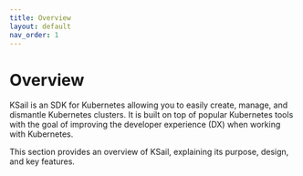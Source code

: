 ```yaml
---
title: Overview
layout: default
nav_order: 1
---
```


# Overview

KSail is an SDK for Kubernetes allowing you to easily create, manage, and dismantle Kubernetes clusters. It is built on top of popular Kubernetes tools with the goal of improving the developer experience (DX) when working with Kubernetes.

This section provides an overview of KSail, explaining its purpose, design, and key features.
